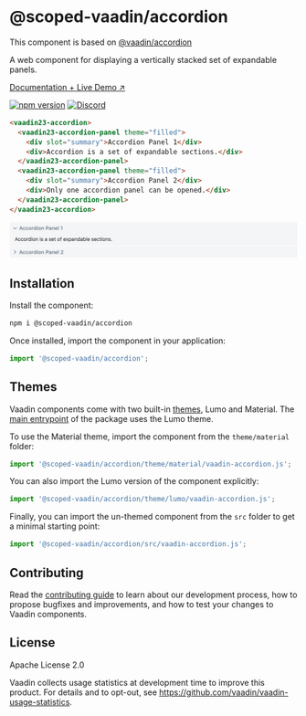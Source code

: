 # @scoped-vaadin/accordion

This component is based on [@vaadin/accordion](https://www.npmjs.com/package/@vaadin/accordion)

A web component for displaying a vertically stacked set of expandable panels.

[Documentation + Live Demo ↗](https://vaadin.com/docs/latest/components/accordion)

[![npm version](https://badgen.net/npm/v/@scoped-vaadin/accordion)](https://www.npmjs.com/package/@scoped-vaadin/accordion)
[![Discord](https://img.shields.io/discord/732335336448852018?label=discord)](https://discord.gg/PHmkCKC)

```html
<vaadin23-accordion>
  <vaadin23-accordion-panel theme="filled">
    <div slot="summary">Accordion Panel 1</div>
    <div>Accordion is a set of expandable sections.</div>
  </vaadin23-accordion-panel>
  <vaadin23-accordion-panel theme="filled">
    <div slot="summary">Accordion Panel 2</div>
    <div>Only one accordion panel can be opened.</div>
  </vaadin23-accordion-panel>
</vaadin23-accordion>
```

[<img src="https://raw.githubusercontent.com/vaadin/web-components/master/packages/accordion/screenshot.png" alt="Screenshot of vaadin-accordion" width="900">](https://vaadin.com/docs/latest/components/accordion)

## Installation

Install the component:

```sh
npm i @scoped-vaadin/accordion
```

Once installed, import the component in your application:

```js
import '@scoped-vaadin/accordion';
```

## Themes

Vaadin components come with two built-in [themes](https://vaadin.com/docs/latest/styling), Lumo and Material.
The [main entrypoint](https://github.com/vaadin/web-components/blob/master/packages/accordion/vaadin-accordion.js) of the package uses the Lumo theme.

To use the Material theme, import the component from the `theme/material` folder:

```js
import '@scoped-vaadin/accordion/theme/material/vaadin-accordion.js';
```

You can also import the Lumo version of the component explicitly:

```js
import '@scoped-vaadin/accordion/theme/lumo/vaadin-accordion.js';
```

Finally, you can import the un-themed component from the `src` folder to get a minimal starting point:

```js
import '@scoped-vaadin/accordion/src/vaadin-accordion.js';
```

## Contributing

Read the [contributing guide](https://vaadin.com/docs/latest/contributing/overview) to learn about our development process, how to propose bugfixes and improvements, and how to test your changes to Vaadin components.

## License

Apache License 2.0

Vaadin collects usage statistics at development time to improve this product.
For details and to opt-out, see https://github.com/vaadin/vaadin-usage-statistics.
